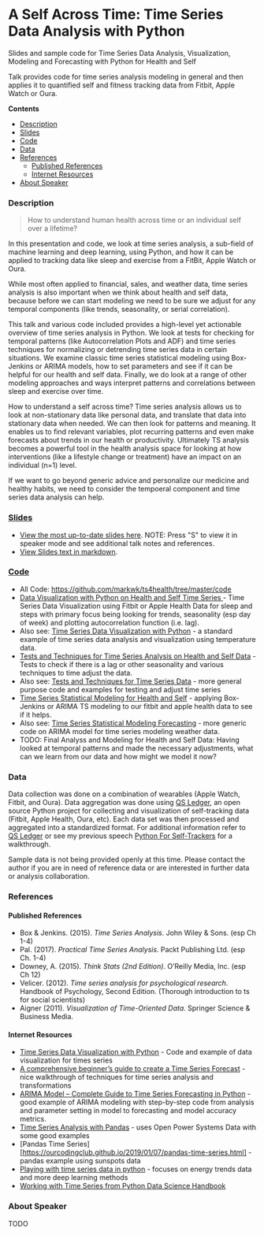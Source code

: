 # A Self Across Time: Time Series Data Analysis with Python

Slides and sample code for Time Series Data Analysis, Visualization, Modeling and Forecasting with Python for Health and Self

Talk provides code for time series analysis modeling in general and then applies it to quantified self and fitness tracking data from Fitbit, Apple Watch or Oura. 

**Contents**

- [Description](#description)
- [Slides](slides)
- [Code](#code)
- [Data](#data)
- [References](#references)
  - [Published References](#published-references)
  - [Internet Resources](#internet-resources)
- [About Speaker](#about-speaker)


### Description

> How to understand human health across time or an individual self over a lifetime?

In this presentation and code, we look at time series analysis, a sub-field of machine learning and deep learning, using Python, and how it can be applied to tracking data like sleep and exercise from a FitBit, Apple Watch or Oura. 

While most often applied to financial, sales, and weather data, time series analysis is also important when we think about health and self data, because before we can start modeling we need to be sure we adjust for any temporal components (like trends, seasonality, or serial correlation). 

This talk and various code included provides a high-level yet actionable overview of time series analysis in Python. We look at tests for checking for temporal patterns (like Autocorrelation Plots and ADF) and time series techniques for normalizing or detrending time series data in certain situations. We examine classic time series statistical modeling using Box-Jenkins or ARIMA models, how to set parameters and see if it can be helpful for our health and self data. Finally, we do look at a range of other modeling approaches and ways interpret patterns and correlations between sleep and exercise over time. 

How to understand a self across time? Time series analysis allows us to look at non-stationary data like personal data, and translate that data into stationary data when needed. We can then look for patterns and meaning. It enables us to find relevant variables, plot recurring patterns and even make forecasts about trends in our health or productivity. Ultimately TS analysis becomes a powerful tool in the health analysis space for looking at how interventions (like a lifestyle change or treatment) have an impact on an individual (n=1) level. 

If we want to go beyond generic advice and personalize our medicine and healthy habits, we need to consider the tempoeral component and time series data analysis can help. 

### [Slides](https://markwk.github.io/ts4health/slides/slides.html)

- [View the most up-to-date slides here](https://markwk.github.io/ts4health/slides/slides.html). NOTE: Press "S" to view it in speaker mode and see additional talk notes and references. 
- [View Slides text in markdown](https://github.com/markwk/ts4health/blob/master/slides/slides.md).

### [Code](https://github.com/markwk/ts4health/tree/master/code)

- All Code: https://github.com/markwk/ts4health/tree/master/code
- [Data Visualization with Python on Health and Self Time Series ](https://github.com/markwk/ts4health/blob/master/code/Data_Visualization_Health_and_Self_Time_Series.ipynb) - Time Series Data Visualization using Fitbit or Apple Health Data for sleep and steps with primary focus being looking for trends, seasonality (esp day of week) and plotting autocorrelation function (i.e. lag). 
- Also see: [Time Series Data Visualization with Python](https://github.com/markwk/ts4health/blob/master/code/Time_Series_Data_Visualization_with_Python.ipynb) - a standard example of time series data analysis and visualization using temperature data. 
- [Tests and Techniques for Time Series Analysis on Health and Self Data](https://github.com/markwk/ts4health/blob/master/code/Tests_and_Techniques_Health_and_Self_Time_Series.ipynb) - Tests to check if there is a lag or other seasonality and various techniques to time adjust the data. 
- Also see: [Tests and Techniques for Time Series Data](https://github.com/markwk/ts4health/blob/master/code/Time_Series_Tests_and_Techniques.ipynb) - more general purpose code and examples for testing and adjust time series
- [Time Series Statistical Modeling for Health and Self](https://github.com/markwk/ts4health/blob/master/code/TS_Statistical_Modeling_Health_and_Self_Time_Series.ipynb) - applying Box-Jenkins or ARIMA TS modeling to our fitbit and apple health data to see if it helps. 
- Also see: [Time Series Statistical Modeling Forecasting](https://github.com/markwk/ts4health/blob/master/code/Time_Series_Statistical_Modeling_and_Forecasting.ipynb) - more generic code on ARIMA model for time series modeling weather data. 
- TODO: Final Analyss and Modeling for Health and Self Data: Having looked at temporal patterns and made the necessary adjustments, what can we learn from our data and how might we model it now? 

### Data

Data collection was done on a combination of wearables (Apple Watch, Fitbit, and Oura). Data aggregation was done using [QS Ledger](https://github.com/markwk/qs_ledger), an open source Python project for collecting and visualization of self-tracking data (Fitbit, Apple Health, Oura, etc). Each data set was then processed and aggregated into a standardized format. For additional information refer to [QS Ledger](https://github.com/markwk/qs_ledger) or see my previous speech [Python For Self-Trackers](https://github.com/markwk/python4selftrackers) for a walkthrough. 

Sample data is not being provided openly at this time. Please contact the author if you are in need of reference data or are interested in further data or analysis collaboration. 

### References

#### Published References

- Box & Jenkins. (2015). *Time Series Analysis*. John Wiley & Sons. (esp Ch 1-4)
- Pal. (2017). *Practical Time Series Analysis*. Packt Publishing Ltd. (esp Ch. 1-4)
- Downey, A. (2015). *Think Stats (2nd Edition)*. O’Reilly Media, Inc. (esp Ch 12)
- Velicer. (2012). *Time series analysis for psychological research*. Handbook of Psychology, Second Edition. (Thorough introduction to ts for social scientists)
- Aigner (2011). *Visualization of Time-Oriented Data*. Springer Science & Business Media. 

#### Internet Resources

- [Time Series Data Visualization with Python](https://machinelearningmastery.com/time-series-data-visualization-with-python/) - Code and example of data visualization for times series
- [A comprehensive beginner’s guide to create a Time Series Forecast](https://www.analyticsvidhya.com/blog/2016/02/time-series-forecasting-codes-python/) - nice walkthrough of techniques for time series analysis and transformations
- [ARIMA Model – Complete Guide to Time Series Forecasting in Python](https://www.machinelearningplus.com/time-series/arima-model-time-series-forecasting-python/) - good example of ARIMA modeling with step-by-step code from analysis and parameter setting in model to forecasting and model accuracy metrics. 
- [Time Series Analysis with Pandas](https://www.dataquest.io/blog/tutorial-time-series-analysis-with-pandas/) - uses Open Power Systems Data with some good examples
- [Pandas Time Series][https://ourcodingclub.github.io/2019/01/07/pandas-time-series.html] - pandas example using sunspots data
- [Playing with time series data in python](https://towardsdatascience.com/playing-with-time-series-data-in-python-959e2485bff8) - focuses on energy trends data and more deep learning methods
- [Working with Time Series from Python Data Science Handbook](https://jakevdp.github.io/PythonDataScienceHandbook/03.11-working-with-time-series.html) 

### About Speaker

TODO

